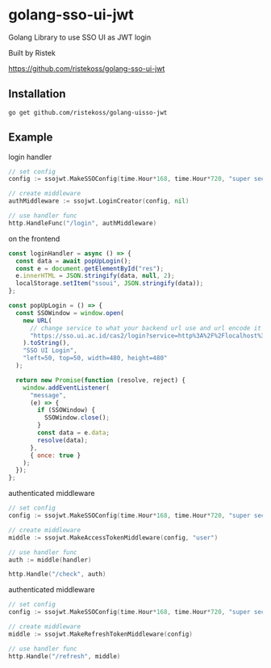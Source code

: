 # golang-sso-ui-jwt

Golang Library to use SSO UI as JWT login

Built by Ristek

https://github.com/ristekoss/golang-sso-ui-jwt

## Installation

`go get github.com/ristekoss/golang-uisso-jwt`

## Example

login handler

```go
// set config
config := ssojwt.MakeSSOConfig(time.Hour*168, time.Hour*720, "super secret access", "super secret refresh", "http://localhost:8080/login", "http://localhost:8080/")

// create middleware
authMiddleware := ssojwt.LoginCreator(config, nil)

// use handler func
http.HandleFunc("/login", authMiddleware)
```

on the frontend

```js
const loginHandler = async () => {
  const data = await popUpLogin();
  const e = document.getElementById("res");
  e.innerHTML = JSON.stringify(data, null, 2);
  localStorage.setItem("ssoui", JSON.stringify(data));
};

const popUpLogin = () => {
  const SSOWindow = window.open(
    new URL(
      // change service to what your backend url use and url encode it
      "https://sso.ui.ac.id/cas2/login?service=http%3A%2F%2Flocalhost%3A8080%2Flogin"
    ).toString(),
    "SSO UI Login",
    "left=50, top=50, width=480, height=480"
  );

  return new Promise(function (resolve, reject) {
    window.addEventListener(
      "message",
      (e) => {
        if (SSOWindow) {
          SSOWindow.close();
        }
        const data = e.data;
        resolve(data);
      },
      { once: true }
    );
  });
};

```

authenticated middleware

```go
// set config
config := ssojwt.MakeSSOConfig(time.Hour*168, time.Hour*720, "super secret access", "super secret refresh", "http://localhost:8080/login", "http://localhost:8080/")

// create middleware
middle := ssojwt.MakeAccessTokenMiddleware(config, "user")

// use handler func
auth := middle(handler)

http.Handle("/check", auth)
```

authenticated middleware

```go
// set config
config := ssojwt.MakeSSOConfig(time.Hour*168, time.Hour*720, "super secret access", "super secret refresh", "http://localhost:8080/login", "http://localhost:8080/")

// create middleware
middle := ssojwt.MakeRefreshTokenMiddleware(config)

// use handler func
http.Handle("/refresh", middle)
```
